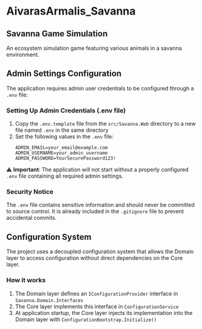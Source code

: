 # AivarasArmalis_Savanna

## Savanna Game Simulation

An ecosystem simulation game featuring various animals in a savanna environment.

## Admin Settings Configuration

The application requires admin user credentials to be configured through a `.env` file:

### Setting Up Admin Credentials (.env file)

1. Copy the `.env.template` file from the `src/Savanna.Web` directory to a new file named `.env` in the same directory
2. Set the following values in the `.env` file:
   ```
   ADMIN_EMAIL=your_email@example.com
   ADMIN_USERNAME=your_admin_username
   ADMIN_PASSWORD=YourSecurePassword123!
   ```

⚠️ **Important**: The application will not start without a properly configured `.env` file containing all required admin settings.

### Security Notice

The `.env` file contains sensitive information and should never be committed to source control. It is already included in the `.gitignore` file to prevent accidental commits.

## Configuration System

The project uses a decoupled configuration system that allows the Domain layer to access configuration without direct dependencies on the Core layer.

### How it works

1. The Domain layer defines an `IConfigurationProvider` interface in `Savanna.Domain.Interfaces`
2. The Core layer implements this interface in `ConfigurationService`
3. At application startup, the Core layer injects its implementation into the Domain layer with `ConfigurationBootstrap.Initialize()`